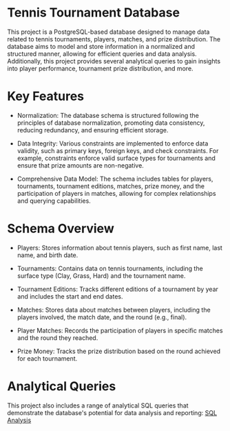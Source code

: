 # Tennis Tournament Database

This project is a PostgreSQL-based database designed to manage data related to tennis tournaments, players, matches, and prize distribution. The database aims to model and store information in a normalized and structured manner, allowing for efficient queries and data analysis. Additionally, this project provides several analytical queries to gain insights into player performance, tournament prize distribution, and more.

# Key Features

- Normalization: The database schema is structured following the principles of database normalization, promoting data consistency, reducing redundancy, and ensuring efficient storage.

- Data Integrity: Various constraints are implemented to enforce data validity, such as primary keys, foreign keys, and check constraints. For example, constraints enforce valid surface types for tournaments and ensure that prize amounts are non-negative.

- Comprehensive Data Model: The schema includes tables for players, tournaments, tournament editions, matches, prize money, and the participation of players in matches, allowing for complex relationships and querying capabilities.

# Schema Overview

- Players: Stores information about tennis players, such as first name, last name, and birth date.

- Tournaments: Contains data on tennis tournaments, including the surface type (Clay, Grass, Hard) and the tournament name.

- Tournament Editions: Tracks different editions of a tournament by year and includes the start and end dates.

- Matches: Stores data about matches between players, including the players involved, the match date, and the round (e.g., final).

- Player Matches: Records the participation of players in specific matches and the round they reached.

- Prize Money: Tracks the prize distribution based on the round achieved for each tournament.

# Analytical Queries

This project also includes a range of analytical SQL queries that demonstrate the database's potential for data analysis and reporting:
[SQL Analysis](https://github.com/darko-skr/tenis_games_project/blob/main/project_sql/SQL_Analysis.sql)
